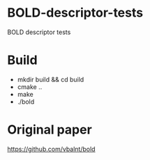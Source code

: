 # BOLD-descriptor-tests
BOLD descriptor tests

# Build
- mkdir build && cd build
- cmake ..
- make
- ./bold

# Original paper
https://github.com/vbalnt/bold
